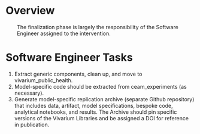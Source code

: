 
<p><br /></p>
<h1>Overview</h1>
<p style="margin-left: 30.0px;">The finalization phase is largely the responsibility of the Software Engineer assigned to the intervention.&nbsp;</p>
<h1>Software Engineer Tasks</h1>
<ol>
<li>Extract generic components, clean up, and move to vivarium_public_health.</li>
<li>Model-specific code should be extracted from ceam_experiments (as necessary).</li>
<li>Generate model-specific replication archive (separate Github repository) that includes data, artifact, model specifications, bespoke code, analytical notebooks, and results. The Archive should pin specific versions of the Vivarium Libraries and be assigned a DOI for reference in publication.</li></ol>